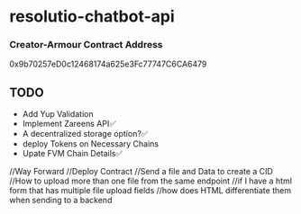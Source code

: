 # resolutio-chatbot-api

### Creator-Armour Contract Address
0x9b70257eD0c12468174a625e3Fc77747C6CA6479

## TODO
- Add Yup Validation
- Implement Zareens API✅
- A decentralized storage option?✅
- deploy Tokens on Necessary Chains
- Upate FVM Chain Details✅

//Way Forward
//Deploy Contract
//Send a file and Data to create a CID
//How to upload more than one file from the same endpoint
//if I have a html form that has multiple file upload fields
//how does HTML differentiate them when sending to  a backend